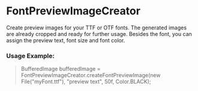 # **FontPreviewImageCreator**

Create preview images for your TTF or OTF fonts. The generated images are already cropped and ready for further usage.
Besides the font, you can assign the preview text, font size and font color.


### Usage Example:

> BufferedImage bufferedImage = 
> FontPreviewImageCreator.createFontPreviewImage(new File("myFont.ttf"), "preview text", 50f, Color.BLACK);


